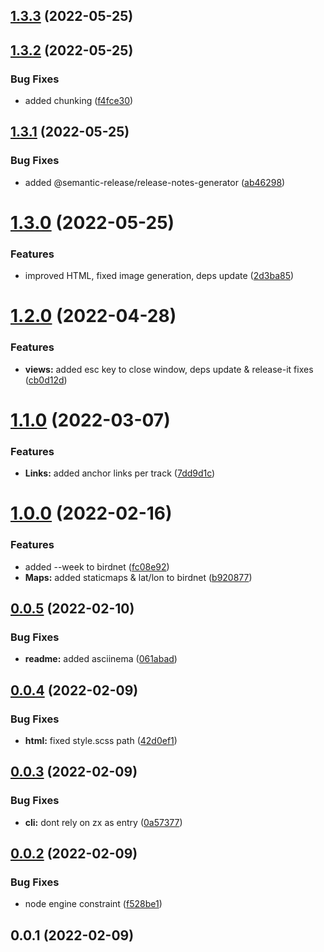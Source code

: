## [1.3.3](https://github.com/ivoba/audiomoth-visualizer/compare/1.3.2...1.3.3) (2022-05-25)



## [1.3.2](https://github.com/ivoba/audiomoth-visualizer/compare/1.3.1...1.3.2) (2022-05-25)


### Bug Fixes

* added chunking ([f4fce30](https://github.com/ivoba/audiomoth-visualizer/commit/f4fce309aa18b85dced944cf18c16e2995f59c18))



## [1.3.1](https://github.com/ivoba/audiomoth-visualizer/compare/1.3.0...1.3.1) (2022-05-25)


### Bug Fixes

* added @semantic-release/release-notes-generator ([ab46298](https://github.com/ivoba/audiomoth-visualizer/commit/ab46298072e78b81f4fd16b6499a6d96b89d808e))



# [1.3.0](https://github.com/ivoba/audiomoth-visualizer/compare/1.2.0...1.3.0) (2022-05-25)


### Features

* improved HTML, fixed image generation, deps update ([2d3ba85](https://github.com/ivoba/audiomoth-visualizer/commit/2d3ba8598aa96d1ac8d7a8ab471f9da1a0e49651))



# [1.2.0](https://github.com/ivoba/audiomoth-visualizer/compare/1.1.0...1.2.0) (2022-04-28)


### Features

* **views:** added esc key to close window, deps update & release-it fixes ([cb0d12d](https://github.com/ivoba/audiomoth-visualizer/commit/cb0d12d3ed2c5871176489c509c24c59ca615fa8))



# [1.1.0](https://github.com/ivoba/audiomoth-visualizer/compare/1.0.0...1.1.0) (2022-03-07)


### Features

* **Links:** added anchor links per track ([7dd9d1c](https://github.com/ivoba/audiomoth-visualizer/commit/7dd9d1cb147739e71378edf557af2dbeef76a3d0))



# [1.0.0](https://github.com/ivoba/audiomoth-visualizer/compare/0.0.5...1.0.0) (2022-02-16)


### Features

* added --week to birdnet ([fc08e92](https://github.com/ivoba/audiomoth-visualizer/commit/fc08e92e75324eb5eead2f238cc335182d22285d))
* **Maps:** added staticmaps & lat/lon to birdnet ([b920877](https://github.com/ivoba/audiomoth-visualizer/commit/b920877848d15564ef8a8dbb7ac0ad76c306d6d8))



## [0.0.5](https://github.com/ivoba/audiomoth-visualizer/compare/0.0.4...0.0.5) (2022-02-10)


### Bug Fixes

* **readme:** added asciinema ([061abad](https://github.com/ivoba/audiomoth-visualizer/commit/061abadc0df809e357889336172b4ffa1de74a46))



## [0.0.4](https://github.com/ivoba/audiomoth-visualizer/compare/0.0.3...0.0.4) (2022-02-09)


### Bug Fixes

* **html:** fixed style.scss path ([42d0ef1](https://github.com/ivoba/audiomoth-visualizer/commit/42d0ef183586d91656c60229d2d54ad7cf13051a))



## [0.0.3](https://github.com/ivoba/audiomoth-visualizer/compare/0.0.2...0.0.3) (2022-02-09)


### Bug Fixes

* **cli:** dont rely on zx as entry ([0a57377](https://github.com/ivoba/audiomoth-visualizer/commit/0a573774fe48393cab41852fcb75bc883d40078c))



## [0.0.2](https://github.com/ivoba/audiomoth-visualizer/compare/0.0.1...0.0.2) (2022-02-09)


### Bug Fixes

* node engine constraint ([f528be1](https://github.com/ivoba/audiomoth-visualizer/commit/f528be1647571163b4e54488ad6992012149fc63))



## 0.0.1 (2022-02-09)



